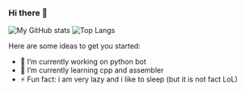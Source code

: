 ### Hi there 👋

![My GitHub stats](https://github-readme-stats.vercel.app/api?username=gunsh1p&show_icons=true&theme=radical)
![Top Langs](https://github-readme-stats.vercel.app/api/top-langs/?username=gunsh1p&theme=radical)

Here are some ideas to get you started:

- 🔭 I’m currently working on python bot
- 🌱 I’m currently learning cpp and assembler
- ⚡ Fun fact: i am very lazy and i like to sleep (but it is not fact LoL)
